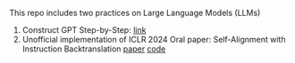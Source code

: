 This repo includes two practices on Large Language Models (LLMs)

1. Construct GPT Step-by-Step: [link](GPT-Step-by-Step.ipynb)
2. Unofficial implementation of ICLR 2024 Oral paper: Self-Alignment with Instruction Backtranslation [paper](https://openreview.net/forum?id=1oijHJBRsT) [code](Reproduce_Self_Alignment_paper.ipynb)

